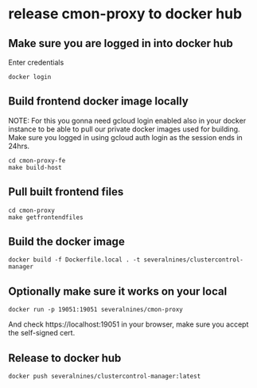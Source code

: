 # release cmon-proxy to docker hub

## Make sure you are logged in into docker hub

Enter credentials

    docker login

## Build frontend docker image locally

 NOTE: For this you gonna need gcloud login enabled also in your docker instance
 to be able to pull our private docker images used for building.
 Make sure you logged in using gcloud auth login as the session ends in 24hrs.

    cd cmon-proxy-fe
    make build-host

## Pull built frontend files

    cd cmon-proxy
    make getfrontendfiles

## Build the docker image

    docker build -f Dockerfile.local . -t severalnines/clustercontrol-manager

## Optionally make sure it works on your local

    docker run -p 19051:19051 severalnines/cmon-proxy

 And check https://localhost:19051 in your browser, make sure you accept the
 self-signed cert.

## Release to docker hub

    docker push severalnines/clustercontrol-manager:latest



